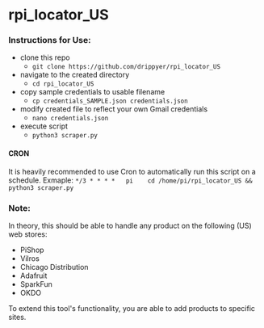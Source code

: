 # rpi_locator_US

### Instructions for Use:
- clone this repo 
  -  `git clone https://github.com/drippyer/rpi_locator_US`
- navigate to the created directory
  - `cd rpi_locator_US` 
- copy sample credentials to usable filename
  - `cp credentials_SAMPLE.json credentials.json`
- modify created file to reflect your own Gmail credentials
  - `nano credentials.json`
- execute script
  - `python3 scraper.py`

#### CRON
It is heavily recommended to use Cron to automatically run this script on a schedule.
Exmaple: `*/3 * * * *   pi    cd /home/pi/rpi_locator_US && python3 scraper.py`


### Note:
In theory, this should be able to handle any product on the following (US) web stores:
- PiShop
- Vilros
- Chicago Distribution
- Adafruit
- SparkFun
- OKDO

To extend this tool's functionality, you are able to add products to specific sites.
